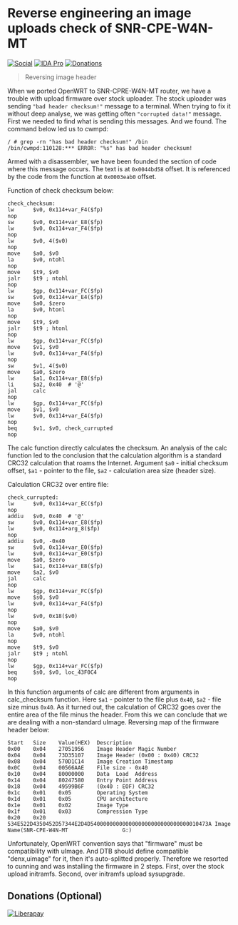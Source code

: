 # Reverse engineering an image uploads check of SNR-CPE-W4N-MT

[![Social](https://img.shields.io/badge/social-telegram-lightgray.svg)](https://teleg.run/c1ewd)
[![IDA Pro](https://img.shields.io/badge/IDA_Pro-7.5-orange.svg)](https://hex-rays.com)
[![Donations](https://img.shields.io/badge/donations-Liberapay-green.svg)](https://liberapay.com/c1ewd/donate)

> Reversing image header

When we ported OpenWRT to SNR-CPRE-W4N-MT router, we have a trouble with upload firmware over stock uploader. The stock uploader was sending `"bad header checksum!"` message to a terminal. When trying to fix it without deep analyse, we was getting often `"corrupted data!"` message.
First we needed to find what is sending this messages. And we found. The command below led us to cwmpd:

```
/ # grep -rn "has bad header checksum!" /bin
/bin/cwmpd:110128:*** ERROR: "%s" has bad header checksum!
```

Armed with a disassembler, we have been founded the section of code where this message occurs. The text is at `0x0044bd58` offset. It is referenced by the code from the function at `0x0003eab0` offset.

Function of check checksum below:

```
check_checksum:
lw      $v0, 0x114+var_F4($fp)
nop
sw      $v0, 0x114+var_E8($fp)
lw      $v0, 0x114+var_F4($fp)
nop
lw      $v0, 4($v0)
nop
move    $a0, $v0
la      $v0, ntohl
nop
move    $t9, $v0
jalr    $t9 ; ntohl
nop
lw      $gp, 0x114+var_FC($fp)
sw      $v0, 0x114+var_E4($fp)
move    $a0, $zero
la      $v0, htonl
nop
move    $t9, $v0
jalr    $t9 ; htonl
nop
lw      $gp, 0x114+var_FC($fp)
move    $v1, $v0
lw      $v0, 0x114+var_F4($fp)
nop
sw      $v1, 4($v0)
move    $a0, $zero
lw      $a1, 0x114+var_E8($fp)
li      $a2, 0x40  # '@'
jal     calc
nop
lw      $gp, 0x114+var_FC($fp)
move    $v1, $v0
lw      $v0, 0x114+var_E4($fp)
nop
beq     $v1, $v0, check_currupted
nop
```

The calc function directly calculates the checksum. An analysis of the calc function led to the conclusion that the calculation algorithm is a standard CRC32 calculation that roams the Internet. Argument `$a0` - initial checksum offset, `$a1` - pointer to the file, `$a2` - calculation area size (header size).

Calculation CRC32 over entire file:

```
check_currupted:
lw      $v0, 0x114+var_EC($fp)
nop
addiu   $v0, 0x40  # '@'
sw      $v0, 0x114+var_E8($fp)
lw      $v0, 0x114+arg_8($fp)
nop
addiu   $v0, -0x40
sw      $v0, 0x114+var_E0($fp)
lw      $v0, 0x114+var_E0($fp)
move    $a0, $zero
lw      $a1, 0x114+var_E8($fp)
move    $a2, $v0
jal     calc
nop
lw      $gp, 0x114+var_FC($fp)
move    $s0, $v0
lw      $v0, 0x114+var_F4($fp)
nop
lw      $v0, 0x18($v0)
nop
move    $a0, $v0
la      $v0, ntohl
nop
move    $t9, $v0
jalr    $t9 ; ntohl
nop
lw      $gp, 0x114+var_FC($fp)
beq     $s0, $v0, loc_43F0C4
nop
```

In this function arguments of calc are different from arguments in calc_checksum function. Here `$a1` - pointer to the file plus `0x40`, `$a2` - file size minus `0x40`.
As it turned out, the calculation of CRC32 goes over the entire area of the file minus the header. From this we can conclude that we are dealing with a non-standard uImage. Reversing map of the firmware header below:

```
Start   Size    Value(HEX)  Description
0x00    0x04    27051956    Image Header Magic Number
0x04    0x04    73D35107    Image Header (0x00 : 0x40) CRC32
0x08    0x04    570D1C14    Image Creation Timestamp
0x0C    0x04    00566AAE    File size - 0x40
0x10    0x04    80000000    Data  Load  Address
0x14    0x04    80247580    Entry Point Address
0x18    0x04    49599B6F    (0x40 : EOF) CRC32
0x1c    0x01    0x05        Operating System
0x1d    0x01    0x05        CPU architecture
0x1e    0x01    0x02        Image Type
0x1f    0x01    0x03        Compression Type
0x20    0x20    534E522D4350452D57344E2D4D5400000000000000000000000000000010473A Image Name(SNR-CPE-W4N-MT                 G:)
```

Unfortunately, OpenWRT convention says that "firmware" must be compatibility with uImage. And DTB should define compatible "denx,uimage" for it, then it's auto-splitted properly. Therefore we resorted to cunning and was installing the firmware in 2 steps. First, over the stock upload initramfs. Second, over initramfs upload sysupgrade.

## Donations (Optional)

[![Liberapay](https://liberapay.com/assets/widgets/donate.svg)](https://liberapay.com/c1ewd/donate)

